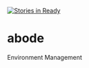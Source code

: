 [![Stories in Ready](https://badge.waffle.io/rizowski/abode.png?label=ready&title=Ready)](https://waffle.io/rizowski/abode)
# abode
Environment Management
